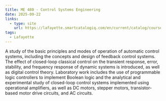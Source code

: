 ```yaml
---
title: ME 480 - Control Systems Engineering
date: 2025-09-22
links:
  - type: site
    url: https://lafayette.smartcatalogiq.com/en/current/catalog/courses/me-mechanical-engineering/400/me-480/
tags:
  - Lafayette
---
```


A study of the basic principles and modes of operation of automatic control systems, including the concepts and design of feedback control systems. The effect of closed-loop classical control on the transient response, error, stability, and frequency response of dynamic systems is introduced, as well as digital control theory. Laboratory work includes the use of programmable logic controllers to implement Boolean logic and the analytical and experimental study of closed-loop control systems implemented using operational amplifiers, as well as DC motors, stepper motors, transistor-based motor drive circuits, and AC circuits.

<!--more-->
